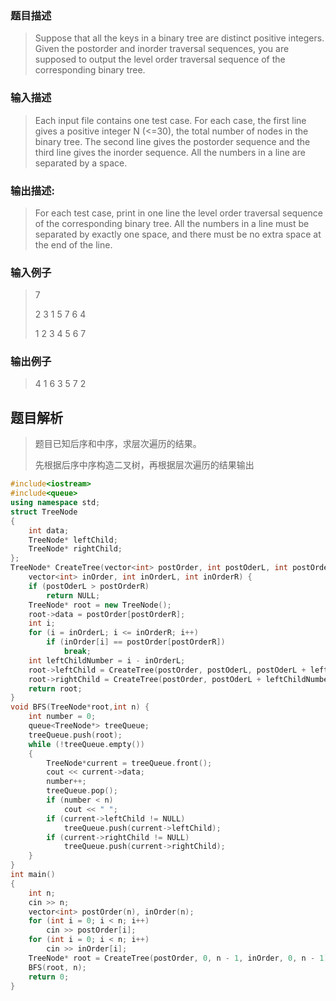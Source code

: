 ### 题目描述

> Suppose that all the keys in a binary tree are distinct positive integers.  Given the postorder and inorder traversal sequences, you are supposed to output the level order traversal sequence of the corresponding binary tree.

### 输入描述

> Each input file contains one test case.  For each case, the first line gives a positive integer N (<=30), the total number of nodes in the binary tree.  The second line gives the postorder sequence and the third line gives the inorder sequence.  All the numbers in a line are separated by a space.

### 输出描述:
> For each test case, print in one line the level order traversal sequence of the corresponding binary tree.  All the numbers in a line must be separated by exactly one space, and there must be no extra space at the end of the line.

### 输入例子
> 7
>
>2 3 1 5 7 6 4
>
>1 2 3 4 5 6 7

### 输出例子
> 4 1 6 3 5 7 2



## 题目解析
>题目已知后序和中序，求层次遍历的结果。
>
>先根据后序中序构造二叉树，再根据层次遍历的结果输出

```C++
#include<iostream>
#include<queue>
using namespace std;
struct TreeNode
{
	int data;
	TreeNode* leftChild;
	TreeNode* rightChild;
};
TreeNode* CreateTree(vector<int> postOrder, int postOderL, int postOrderR, 
	vector<int> inOrder, int inOrderL, int inOrderR) {
	if (postOderL > postOrderR)
		return NULL;
	TreeNode* root = new TreeNode();
	root->data = postOrder[postOrderR];
	int i;
	for (i = inOrderL; i <= inOrderR; i++)
		if (inOrder[i] == postOrder[postOrderR])
			break;
	int leftChildNumber = i - inOrderL;
	root->leftChild = CreateTree(postOrder, postOderL, postOderL + leftChildNumber - 1, inOrder, inOrderL, i - 1);
	root->rightChild = CreateTree(postOrder, postOderL + leftChildNumber, postOrderR - 1, inOrder, i + 1, inOrderR);
	return root;
}
void BFS(TreeNode*root,int n) {
	int number = 0;
	queue<TreeNode*> treeQueue;
	treeQueue.push(root);
	while (!treeQueue.empty())
	{
		TreeNode*current = treeQueue.front();
		cout << current->data;
		number++;
		treeQueue.pop();
		if (number < n)
			cout << " ";
		if (current->leftChild != NULL)
			treeQueue.push(current->leftChild);
		if (current->rightChild != NULL)
			treeQueue.push(current->rightChild);
	}
}
int main()
{
	int n;
	cin >> n;
	vector<int> postOrder(n), inOrder(n);
	for (int i = 0; i < n; i++)
		cin >> postOrder[i];
	for (int i = 0; i < n; i++)
		cin >> inOrder[i];
	TreeNode* root = CreateTree(postOrder, 0, n - 1, inOrder, 0, n - 1);
	BFS(root, n);
	return 0;
}
```